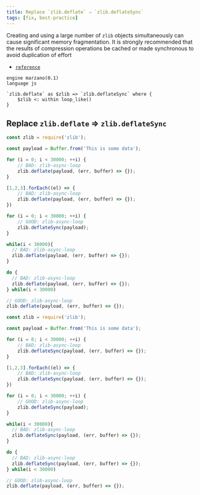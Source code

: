 ```yaml
---
title: Replace `zlib.deflate` ⇒ `zlib.deflateSync`
tags: [fix, best-practice]
---
```


Creating and using a large number of `zlib` objects simultaneously can cause significant memory fragmentation. It is strongly recommended that the results of compression operations be cached or made synchronous to avoid duplication of effort

- [`reference`](https://nodejs.org/api/zlib.html#zlib_threadpool_usage_and_performance_considerations)


```grit
engine marzano(0.1)
language js

`zlib.deflate` as $zlib => `zlib.deflateSync` where {
    $zlib <: within loop_like()
}
```

## Replace `zlib.deflate` ⇒ `zlib.deflateSync`

```javascript
const zlib = require('zlib');

const payload = Buffer.from('This is some data');

for (i = 0; i < 30000; ++i) {
    // BAD: zlib-async-loop
    zlib.deflate(payload, (err, buffer) => {});
}

[1,2,3].forEach((el) => {
    // BAD: zlib-async-loop
    zlib.deflate(payload, (err, buffer) => {});
})

for (i = 0; i < 30000; ++i) {
    // GOOD: zlib-async-loop
    zlib.deflateSync(payload);
}

while(i < 30000){
  // BAD: zlib-async-loop
  zlib.deflate(payload, (err, buffer) => {});
}

do {
  // BAD: zlib-async-loop
  zlib.deflate(payload, (err, buffer) => {});
} while(i < 30000)

// GOOD: zlib-async-loop
zlib.deflate(payload, (err, buffer) => {});

```

```javascript
const zlib = require('zlib');

const payload = Buffer.from('This is some data');

for (i = 0; i < 30000; ++i) {
    // BAD: zlib-async-loop
    zlib.deflateSync(payload, (err, buffer) => {});
}

[1,2,3].forEach((el) => {
    // BAD: zlib-async-loop
    zlib.deflateSync(payload, (err, buffer) => {});
})

for (i = 0; i < 30000; ++i) {
    // GOOD: zlib-async-loop
    zlib.deflateSync(payload);
}

while(i < 30000){
  // BAD: zlib-async-loop
  zlib.deflateSync(payload, (err, buffer) => {});
}

do {
  // BAD: zlib-async-loop
  zlib.deflateSync(payload, (err, buffer) => {});
} while(i < 30000)

// GOOD: zlib-async-loop
zlib.deflate(payload, (err, buffer) => {});
```
